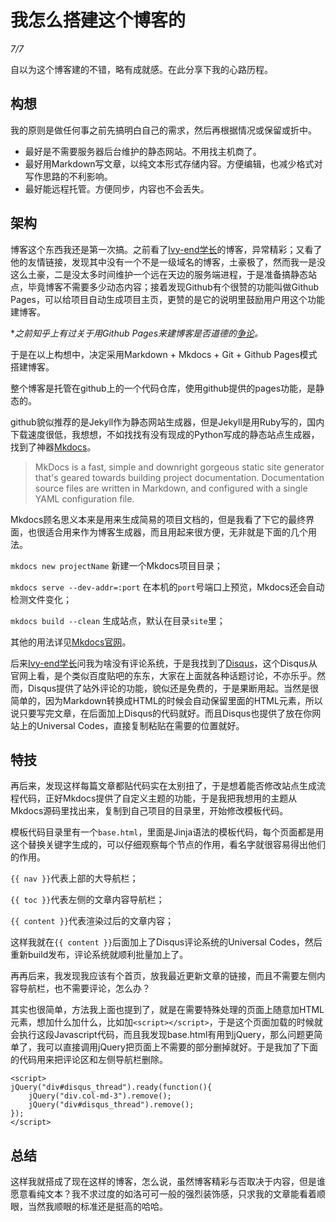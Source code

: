 # 我怎么搭建这个博客的
*7/7*

自以为这个博客建的不错，略有成就感。在此分享下我的心路历程。

## 构想

我的原则是做任何事之前先搞明白自己的需求，然后再根据情况或保留或折中。

- 最好是不需要服务器后台维护的静态网站。不用找主机商了。
- 最好用Markdown写文章，以纯文本形式存储内容。方便编辑，也减少格式对写作思路的不利影响。
- 最好能远程托管。方便同步，内容也不会丢失。

## 架构

博客这个东西我还是第一次搞。之前看了[Ivy-end学长](http://ivy-end.com)的博客，异常精彩；又看了他的友情链接，发现其中没有一个不是一级域名的博客，土豪极了，然而我一是没这么土豪，二是没太多时间维护一个远在天边的服务端进程，于是准备搞静态站点，毕竟博客不需要多少动态内容；接着发现Github有个很赞的功能叫做Github Pages，可以给项目自动生成项目主页，更赞的是它的说明里鼓励用户用这个功能建博客。

**之前知乎上有过关于用Github Pages来建博客是否道德的[争论](http://www.zhihu.com/question/20717014)。*

于是在以上构想中，决定采用Markdown + Mkdocs + Git + Github Pages模式搭建博客。

整个博客是托管在github上的一个代码仓库，使用github提供的pages功能，是静态的。

github貌似推荐的是Jekyll作为静态网站生成器，但是Jekyll是用Ruby写的，国内下载速度很低，我想想，不如找找有没有现成的Python写成的静态站点生成器，找到了神器[Mkdocs](http://mkdocs.org)。

> MkDocs is a fast, simple and downright gorgeous static site generator that's geared towards building project documentation. Documentation source files are written in Markdown, and configured with a single YAML configuration file.

Mkdocs顾名思义本来是用来生成简易的项目文档的，但是我看了下它的最终界面，也很适合用来作为博客生成器，而且用起来很方便，无非就是下面的几个用法。

`mkdocs new projectName` 新建一个Mkdocs项目目录；

`mkdocs serve --dev-addr=:port` 在本机的`port`号端口上预览，Mkdocs还会自动检测文件变化；

`mkdocs build --clean` 生成站点，默认在目录`site`里；

其他的用法详见[Mkdocs官网](http://mkdocs.org)。

后来[Ivy-end学长](http://ivy-end.com)问我为啥没有评论系统，于是我找到了[Disqus](http://disqus.com)，这个Disqus从官网上看，是个类似百度贴吧的东东，大家在上面就各种话题讨论，不亦乐乎。然而，Disqus提供了站外评论的功能，貌似还是免费的，于是果断用起。当然是很简单的，因为Markdown转换成HTML的时候会自动保留里面的HTML元素，所以说只要写完文章，在后面加上Disqus的代码就好。而且Disqus也提供了放在你网站上的Universal Codes，直接复制粘贴在需要的位置就好。

## 特技

再后来，发现这样每篇文章都贴代码实在太别扭了，于是想着能否修改站点生成流程代码，正好Mkdocs提供了自定义主题的功能，于是我把我想用的主题从Mkdocs源码里找出来，复制到自己项目的目录里，开始修改模板代码。

模板代码目录里有一个`base.html`，里面是Jinja语法的模板代码，每个页面都是用这个替换关键字生成的，可以仔细观察每个节点的作用，看名字就很容易得出他们的作用。

`{{ nav }}`代表上部的大导航栏；

`{{ toc }}`代表左侧的文章内容导航栏；

`{{ content }}`代表渲染过后的文章内容；

这样我就在`{{ content }}`后面加上了Disqus评论系统的Universal Codes，然后重新build发布，评论系统就顺利批量加上了。

再再后来，我发现我应该有个首页，放我最近更新文章的链接，而且不需要左侧内容导航栏，也不需要评论，怎么办？

其实也很简单，方法我上面也提到了，就是在需要特殊处理的页面上随意加HTML元素，想加什么加什么，比如加`<script></script>`，于是这个页面加载的时候就会执行这段Javascript代码，而且我发现base.html有用到jQuery，那么问题更简单了，我可以直接调用jQuery把页面上不需要的部分删掉就好。于是我加了下面的代码用来把评论区和左侧导航栏删除。

```
<script>
jQuery("div#disqus_thread").ready(function(){
    jQuery("div.col-md-3").remove();
    jQuery("div#disqus_thread").remove();
});
</script>
```

## 总结

这样我就搭成了现在这样的博客，怎么说，虽然博客精彩与否取决于内容，但是谁愿意看纯文本？我不求过度的如洛可可一般的强烈装饰感，只求我的文章能看着顺眼，当然我顺眼的标准还是挺高的哈哈。